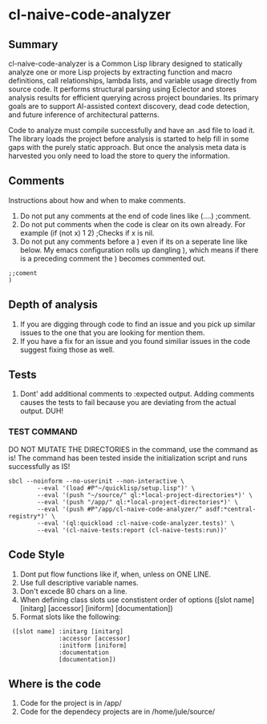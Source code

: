 # cl-naive-code-analyzer

## Summary
cl-naive-code-analyzer is a Common Lisp library designed to statically
analyze one or more Lisp projects by extracting function and macro
definitions, call relationships, lambda lists, and variable usage
directly from source code. It performs structural parsing using
Eclector and stores analysis results for efficient querying across
project boundaries. Its primary goals are to support AI-assisted
context discovery, dead code detection, and future inference of
architectural patterns.

Code to analyze must compile successfully and have an .asd file to
load it. The library loads the project before analysis is started to
help fill in some gaps with the purely static approach. But once the
analysis meta data is harvested you only need to load the store to
query the information.

## Comments

Instructions about how and when to make comments.

1. Do not put any comments at the end of code lines like (....) ;comment. 
2. Do not put comments when the code is clear on its own already. For example (if (not x) 1 2) ;Checks if x is nil.
3. Do not put any comments before a ) even if its on a seperate line like below. My emacs configuration rolls up dangling ), which means if there is a preceding comment the ) becomes commented out.
```
;;coment
)
```

## Depth of analysis

1. If you are digging through code to find an issue and you pick up similar issues to the one that you are looking for mention them.
2. If you have a fix for an issue and you found similiar issues in the code suggest fixing those as well.

## Tests 

1. Dont' add additional comments to :expected output. Adding comments causes the tests to fail because you are deviating from the actual output. DUH!

### TEST COMMAND

DO NOT MUTATE THE DIRECTORIES in the command, use the command as is! The command has been tested inside the initialization script and runs successfully as IS!
```
sbcl --noinform --no-userinit --non-interactive \
		--eval '(load #P"~/quicklisp/setup.lisp")' \
		--eval '(push "~/source/" ql:*local-project-directories*)' \
		--eval '(push "/app/" ql:*local-project-directories*)' \
		--eval '(push #P"/app/cl-naive-code-analyzer/" asdf:*central-registry*)' \
		--eval '(ql:quickload :cl-naive-code-analyzer.tests)' \
		--eval '(cl-naive-tests:report (cl-naive-tests:run))' 	
```
## Code Style

1. Dont put flow functions like if, when, unless on ONE LINE.
2. Use full descriptive variable names.
3. Don't excede 80 chars on a line.
4. When defining class slots use constistent order of options ([slot name] [initarg] [accessor] [iniform] [documentation])
5. Format slots like the following:

```
 ([slot name] :initarg [initarg] 
              :accessor [accessor] 
			  :initform [iniform] 
			  :documentation 
			  [documentation])
```

## Where is the code

1. Code for the project is in /app/
2. Code for the dependecy projects are in /home/jule/source/
